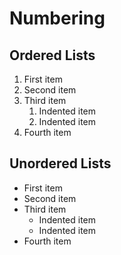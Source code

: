 # Numbering
## Ordered Lists
1. First item
2. Second item
3. Third item
    1. Indented item
    2. Indented item
4. Fourth item

## Unordered Lists

- First item
- Second item
- Third item
    - Indented item
    - Indented item
- Fourth item